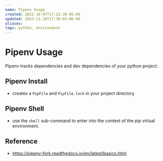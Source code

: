```yaml
---
name: Pipenv Usage
created: 2022-10-07T17:22:30-05:00
updated: 2022-11-28T17:38:03-06:00
aliases: 
tags: python, environment
---
```

# Pipenv Usage

Pipenv tracks dependencies and dev dependencies of your python project.  

## Pipenv Install
- creates a `PipFile` and `PipFile.lock` in your project directory

## Pipenv Shell
- use the `shell` sub-command to enter into the context of the pip virtual environment.

## Reference
- https://pipenv-fork.readthedocs.io/en/latest/basics.html